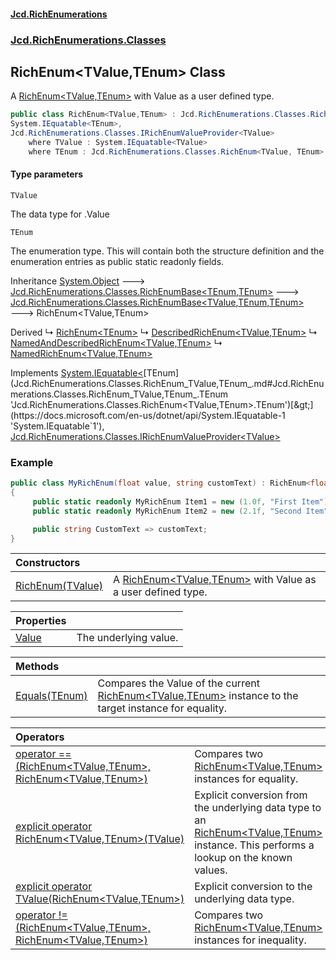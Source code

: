 #### [Jcd.RichEnumerations](index.md 'index')
### [Jcd.RichEnumerations.Classes](Jcd.RichEnumerations.Classes.md 'Jcd.RichEnumerations.Classes')

## RichEnum<TValue,TEnum> Class

A [RichEnum&lt;TValue,TEnum&gt;](Jcd.RichEnumerations.Classes.RichEnum_TValue,TEnum_.md 'Jcd.RichEnumerations.Classes.RichEnum<TValue,TEnum>') with Value as a user defined type.

```csharp
public class RichEnum<TValue,TEnum> : Jcd.RichEnumerations.Classes.RichEnumBase<TValue, TEnum, TEnum>,
System.IEquatable<TEnum>,
Jcd.RichEnumerations.Classes.IRichEnumValueProvider<TValue>
    where TValue : System.IEquatable<TValue>
    where TEnum : Jcd.RichEnumerations.Classes.RichEnum<TValue, TEnum>
```
#### Type parameters

<a name='Jcd.RichEnumerations.Classes.RichEnum_TValue,TEnum_.TValue'></a>

`TValue`

The data type for .Value

<a name='Jcd.RichEnumerations.Classes.RichEnum_TValue,TEnum_.TEnum'></a>

`TEnum`

The enumeration type. This will contain both the structure definition and the enumeration
entries as public static readonly fields.

Inheritance [System.Object](https://docs.microsoft.com/en-us/dotnet/api/System.Object 'System.Object') &#129106; [Jcd.RichEnumerations.Classes.RichEnumBase&lt;](Jcd.RichEnumerations.Classes.RichEnumBase_TEnumeration,TEnumeratedItem_.md 'Jcd.RichEnumerations.Classes.RichEnumBase<TEnumeration,TEnumeratedItem>')[TEnum](Jcd.RichEnumerations.Classes.RichEnum_TValue,TEnum_.md#Jcd.RichEnumerations.Classes.RichEnum_TValue,TEnum_.TEnum 'Jcd.RichEnumerations.Classes.RichEnum<TValue,TEnum>.TEnum')[,](Jcd.RichEnumerations.Classes.RichEnumBase_TEnumeration,TEnumeratedItem_.md 'Jcd.RichEnumerations.Classes.RichEnumBase<TEnumeration,TEnumeratedItem>')[TEnum](Jcd.RichEnumerations.Classes.RichEnum_TValue,TEnum_.md#Jcd.RichEnumerations.Classes.RichEnum_TValue,TEnum_.TEnum 'Jcd.RichEnumerations.Classes.RichEnum<TValue,TEnum>.TEnum')[&gt;](Jcd.RichEnumerations.Classes.RichEnumBase_TEnumeration,TEnumeratedItem_.md 'Jcd.RichEnumerations.Classes.RichEnumBase<TEnumeration,TEnumeratedItem>') &#129106; [Jcd.RichEnumerations.Classes.RichEnumBase&lt;](Jcd.RichEnumerations.Classes.RichEnumBase_TValue,TEnumeration,TEnumeratedItem_.md 'Jcd.RichEnumerations.Classes.RichEnumBase<TValue,TEnumeration,TEnumeratedItem>')[TValue](Jcd.RichEnumerations.Classes.RichEnum_TValue,TEnum_.md#Jcd.RichEnumerations.Classes.RichEnum_TValue,TEnum_.TValue 'Jcd.RichEnumerations.Classes.RichEnum<TValue,TEnum>.TValue')[,](Jcd.RichEnumerations.Classes.RichEnumBase_TValue,TEnumeration,TEnumeratedItem_.md 'Jcd.RichEnumerations.Classes.RichEnumBase<TValue,TEnumeration,TEnumeratedItem>')[TEnum](Jcd.RichEnumerations.Classes.RichEnum_TValue,TEnum_.md#Jcd.RichEnumerations.Classes.RichEnum_TValue,TEnum_.TEnum 'Jcd.RichEnumerations.Classes.RichEnum<TValue,TEnum>.TEnum')[,](Jcd.RichEnumerations.Classes.RichEnumBase_TValue,TEnumeration,TEnumeratedItem_.md 'Jcd.RichEnumerations.Classes.RichEnumBase<TValue,TEnumeration,TEnumeratedItem>')[TEnum](Jcd.RichEnumerations.Classes.RichEnum_TValue,TEnum_.md#Jcd.RichEnumerations.Classes.RichEnum_TValue,TEnum_.TEnum 'Jcd.RichEnumerations.Classes.RichEnum<TValue,TEnum>.TEnum')[&gt;](Jcd.RichEnumerations.Classes.RichEnumBase_TValue,TEnumeration,TEnumeratedItem_.md 'Jcd.RichEnumerations.Classes.RichEnumBase<TValue,TEnumeration,TEnumeratedItem>') &#129106; RichEnum<TValue,TEnum>

Derived
&#8627; [RichEnum&lt;TEnum&gt;](Jcd.RichEnumerations.Classes.RichEnum_TEnum_.md 'Jcd.RichEnumerations.Classes.RichEnum<TEnum>')
&#8627; [DescribedRichEnum&lt;TValue,TEnum&gt;](Jcd.RichEnumerations.Classes.Wrappers.DescribedRichEnum_TValue,TEnum_.md 'Jcd.RichEnumerations.Classes.Wrappers.DescribedRichEnum<TValue,TEnum>')
&#8627; [NamedAndDescribedRichEnum&lt;TValue,TEnum&gt;](Jcd.RichEnumerations.Classes.Wrappers.NamedAndDescribedRichEnum_TValue,TEnum_.md 'Jcd.RichEnumerations.Classes.Wrappers.NamedAndDescribedRichEnum<TValue,TEnum>')
&#8627; [NamedRichEnum&lt;TValue,TEnum&gt;](Jcd.RichEnumerations.Classes.Wrappers.NamedRichEnum_TValue,TEnum_.md 'Jcd.RichEnumerations.Classes.Wrappers.NamedRichEnum<TValue,TEnum>')

Implements [System.IEquatable&lt;](https://docs.microsoft.com/en-us/dotnet/api/System.IEquatable-1 'System.IEquatable`1')[TEnum](Jcd.RichEnumerations.Classes.RichEnum_TValue,TEnum_.md#Jcd.RichEnumerations.Classes.RichEnum_TValue,TEnum_.TEnum 'Jcd.RichEnumerations.Classes.RichEnum<TValue,TEnum>.TEnum')[&gt;](https://docs.microsoft.com/en-us/dotnet/api/System.IEquatable-1 'System.IEquatable`1'), [Jcd.RichEnumerations.Classes.IRichEnumValueProvider&lt;](Jcd.RichEnumerations.Classes.IRichEnumValueProvider_TValue_.md 'Jcd.RichEnumerations.Classes.IRichEnumValueProvider<TValue>')[TValue](Jcd.RichEnumerations.Classes.RichEnum_TValue,TEnum_.md#Jcd.RichEnumerations.Classes.RichEnum_TValue,TEnum_.TValue 'Jcd.RichEnumerations.Classes.RichEnum<TValue,TEnum>.TValue')[&gt;](Jcd.RichEnumerations.Classes.IRichEnumValueProvider_TValue_.md 'Jcd.RichEnumerations.Classes.IRichEnumValueProvider<TValue>')

### Example

```csharp
public class MyRichEnum(float value, string customText) : RichEnum<float,MyRichEnum>(value)
{
     public static readonly MyRichEnum Item1 = new (1.0f, "First Item");
     public static readonly MyRichEnum Item2 = new (2.1f, "Second Item");

     public string CustomText => customText;
}
```

| Constructors | |
| :--- | :--- |
| [RichEnum(TValue)](Jcd.RichEnumerations.Classes.RichEnum_TValue,TEnum_.RichEnum(TValue).md 'Jcd.RichEnumerations.Classes.RichEnum<TValue,TEnum>.RichEnum(TValue)') | A [RichEnum&lt;TValue,TEnum&gt;](Jcd.RichEnumerations.Classes.RichEnum_TValue,TEnum_.md 'Jcd.RichEnumerations.Classes.RichEnum<TValue,TEnum>') with Value as a user defined type. |

| Properties | |
| :--- | :--- |
| [Value](Jcd.RichEnumerations.Classes.RichEnum_TValue,TEnum_.Value.md 'Jcd.RichEnumerations.Classes.RichEnum<TValue,TEnum>.Value') | The underlying value. |

| Methods | |
| :--- | :--- |
| [Equals(TEnum)](Jcd.RichEnumerations.Classes.RichEnum_TValue,TEnum_.Equals(TEnum).md 'Jcd.RichEnumerations.Classes.RichEnum<TValue,TEnum>.Equals(TEnum)') | Compares the Value of the current [RichEnum&lt;TValue,TEnum&gt;](Jcd.RichEnumerations.Classes.RichEnum_TValue,TEnum_.md 'Jcd.RichEnumerations.Classes.RichEnum<TValue,TEnum>') instance to the target instance for equality. |

| Operators | |
| :--- | :--- |
| [operator ==(RichEnum&lt;TValue,TEnum&gt;, RichEnum&lt;TValue,TEnum&gt;)](Jcd.RichEnumerations.Classes.RichEnum_TValue,TEnum_.op_Equality(Jcd.RichEnumerations.Classes.RichEnum_TValue,TEnum_,Jcd.RichEnumerations.Classes.RichEnum_TValue,TEnum_).md 'Jcd.RichEnumerations.Classes.RichEnum<TValue,TEnum>.op_Equality(Jcd.RichEnumerations.Classes.RichEnum<TValue,TEnum>, Jcd.RichEnumerations.Classes.RichEnum<TValue,TEnum>)') | Compares two [RichEnum&lt;TValue,TEnum&gt;](Jcd.RichEnumerations.Classes.RichEnum_TValue,TEnum_.md 'Jcd.RichEnumerations.Classes.RichEnum<TValue,TEnum>') instances for equality. |
| [explicit operator RichEnum&lt;TValue,TEnum&gt;(TValue)](Jcd.RichEnumerations.Classes.RichEnum_TValue,TEnum_.op_ExplicitJcd.RichEnumerations.Classes.RichEnum_TValue,TEnum_(TValue).md 'Jcd.RichEnumerations.Classes.RichEnum<TValue,TEnum>.op_Explicit Jcd.RichEnumerations.Classes.RichEnum<TValue,TEnum>(TValue)') | Explicit conversion from the underlying data type to an [RichEnum&lt;TValue,TEnum&gt;](Jcd.RichEnumerations.Classes.RichEnum_TValue,TEnum_.md 'Jcd.RichEnumerations.Classes.RichEnum<TValue,TEnum>') instance. This performs a lookup on the known values. |
| [explicit operator TValue(RichEnum&lt;TValue,TEnum&gt;)](Jcd.RichEnumerations.Classes.RichEnum_TValue,TEnum_.op_ExplicitTValue(Jcd.RichEnumerations.Classes.RichEnum_TValue,TEnum_).md 'Jcd.RichEnumerations.Classes.RichEnum<TValue,TEnum>.op_Explicit TValue(Jcd.RichEnumerations.Classes.RichEnum<TValue,TEnum>)') | Explicit conversion to the underlying data type. |
| [operator !=(RichEnum&lt;TValue,TEnum&gt;, RichEnum&lt;TValue,TEnum&gt;)](Jcd.RichEnumerations.Classes.RichEnum_TValue,TEnum_.op_Inequality(Jcd.RichEnumerations.Classes.RichEnum_TValue,TEnum_,Jcd.RichEnumerations.Classes.RichEnum_TValue,TEnum_).md 'Jcd.RichEnumerations.Classes.RichEnum<TValue,TEnum>.op_Inequality(Jcd.RichEnumerations.Classes.RichEnum<TValue,TEnum>, Jcd.RichEnumerations.Classes.RichEnum<TValue,TEnum>)') | Compares two [RichEnum&lt;TValue,TEnum&gt;](Jcd.RichEnumerations.Classes.RichEnum_TValue,TEnum_.md 'Jcd.RichEnumerations.Classes.RichEnum<TValue,TEnum>') instances for inequality. |
